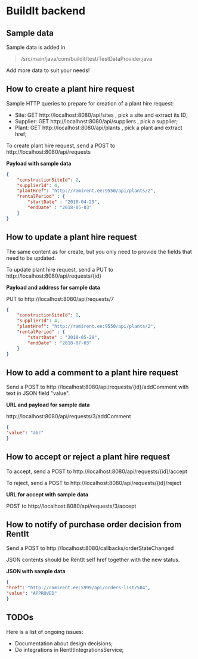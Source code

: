 BuildIt backend
============

Sample data
------------

Sample data is added in

> /src/main/java/com/buildit/test/TestDataProvider.java

Add more data to suit your needs!

How to create a plant hire request
------------

Sample HTTP queries to prepare for creation of a plant hire request:

  * Site: GET http://localhost:8080/api/sites , pick a site and extract its ID;
  * Supplier: GET http://localhost:8080/api/suppliers , pick a supplier;
  * Plant: GET http://localhost:8080/api/plants , pick a plant and extract href;

To create plant hire request, send a POST to http://localhost:8080/api/requests

**Payload with sample data**

~~~json
{
	"constructionSiteId": 2,
	"supplierId": 4,
	"plantHref": "http://ramirent.ee:9550/api/plants/2",
	"rentalPeriod" : {
	    "startDate" : "2018-04-29",
	    "endDate" : "2018-05-03"
	}
}
~~~

How to update a plant hire request
------------

The same content as for create, but you only need to provide the fields that need to be updated. 

To update plant hire request, send a PUT to http://localhost:8080/api/requests/{id}

**Payload and address for sample data**

PUT to http://localhost:8080/api/requests/7

~~~json
{
	"constructionSiteId": 2,
	"supplierId": 4,
	"plantHref": "http://ramirent.ee:9550/api/plants/2",
	"rentalPeriod" : {
	    "startDate" : "2018-05-29",
	    "endDate" : "2018-07-03"
	}
}
~~~


How to add a comment to a plant hire request
------------

Send a POST to http://localhost:8080/api/requests/{id}/addComment with text in JSON field "value".

**URL and payload for sample data**

http://localhost:8080/api/requests/3/addComment

~~~json
{
"value": "abc"
}
~~~

How to accept or reject a plant hire request
------------

To accept, send a POST to http://localhost:8080/api/requests/{id}/accept

To reject, send a POST to http://localhost:8080/api/requests/{id}/reject

**URL for accept with sample data**

POST to http://localhost:8080/api/requests/3/accept

How to notify of purchase order decision from RentIt
------------

Send a POST to http://localhost:8080/callbacks/orderStateChanged

JSON contents should be RentIt self href together with the new status.

**JSON with sample data**

~~~json
{
"href": "http://ramirent.ee:5999/api/orders-list/584",
"value": "APPROVED"
}
~~~

TODOs
------------

Here is a list of ongoing issues:

  * Documentation about design decisions;
  * Do integrations in RentItIntegrationsService;

